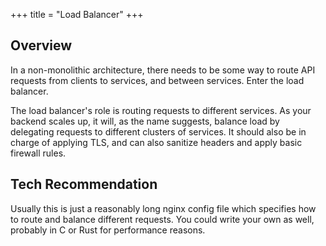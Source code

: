 +++
title = "Load Balancer"
+++

## Overview

In a non-monolithic architecture, there needs to be some way to route API requests from clients to services, and between services.
Enter the load balancer.

The load balancer's role is routing requests to different services.
As your backend scales up, it will, as the name suggests, balance load by delegating requests to different clusters of services.
It should also be in charge of applying TLS, and can also sanitize headers and apply basic firewall rules.

## Tech Recommendation

Usually this is just a reasonably long nginx config file which specifies how to route and balance different requests.
You could write your own as well, probably in C or Rust for performance reasons.
